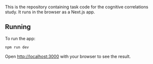 This is the repository containing task code for the cognitive correlations study. It runs in the browser as a Next.js app.

## Running
To run the app:

```bash
npm run dev
```

Open [http://localhost:3000](http://localhost:3000) with your browser to see the result.